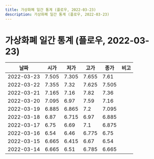 ```yaml
---
title: 가상화폐 일간 통계 (플로우, 2022-03-23)
description: 가상화폐 일간 통계 (플로우, 2022-03-23)
---
```



가상화폐 일간 통계 (플로우, 2022-03-23)
===

|날짜|시가|저가|고가|종가|비고|
|--|--|--|--|--|--|
|2022-03-23|7.505|7.305|7.655|7.61|    |
|2022-03-22|7.355|7.32|7.625|7.505|    |
|2022-03-21|7.165|7.16|7.82|7.36|    |
|2022-03-20|7.095|6.97|7.59|7.16|    |
|2022-03-19|6.885|6.865|7.2|7.095|    |
|2022-03-18|6.87|6.715|6.97|6.885|    |
|2022-03-17|6.75|6.69|7.1|6.875|    |
|2022-03-16|6.54|6.46|6.775|6.75|    |
|2022-03-15|6.665|6.415|6.67|6.54|    |
|2022-03-14|6.665|6.51|6.785|6.665|    |
